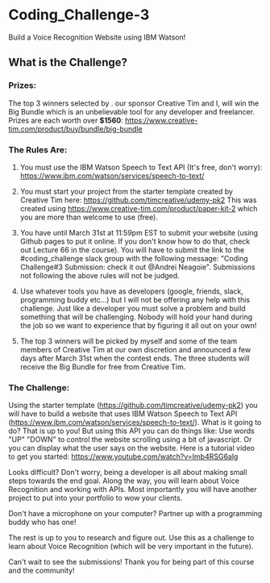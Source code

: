 # Coding_Challenge-3
Build a Voice Recognition Website using IBM Watson!

## What is the Challenge?

### Prizes:
The top 3 winners selected by . our sponsor Creative Tim and I, will win the Big Bundle which is an unbelievable tool for any developer and freelancer. Prizes are each worth over **$1560**: https://www.creative-tim.com/product/buy/bundle/big-bundle

### The Rules Are:

1. You must use the IBM Watson Speech to Text API (It's free, don't worry): https://www.ibm.com/watson/services/speech-to-text/

2. You must start your project from the starter template created by Creative Tim here: https://github.com/timcreative/udemy-pk2 This was created using https://www.creative-tim.com/product/paper-kit-2 which you are more than welcome to use (free).

3. You have until March 31st at 11:59pm EST to submit your website (using Github pages to put it online. If you don't know how to do that, check out Lecture 66 in the course). You will have to submit the link to the #coding_challenge slack group with the following message:  "Coding Challenge#3 Submission:<your link here> check it out @Andrei Neagoie". Submissions not following the above rules will not be judged. 

4. Use whatever tools you have as developers (google, friends, slack, programming buddy etc...) but I will not be offering any help with this challenge. Just like a developer you must solve a problem and build something that will be challenging. Nobody will hold your hand during the job so we want to experience that by figuring it all out on your own!

5. The top 3 winners will be picked by myself and some of the team members of Creative Tim at our own discretion and announced a few days after March 31st when the contest ends. The three students will receive the Big Bundle for free from Creative Tim.

### The Challenge:

Using the starter template (https://github.com/timcreative/udemy-pk2) you will have to build a website that uses IBM Watson Speech to Text API (https://www.ibm.com/watson/services/speech-to-text/). What is it going to do? That is up to you! But using this API you can do things like: Use words "UP" "DOWN" to control the website scrolling using a bit of javascript. Or you can display what the user says on the website. Here is a tutorial video to get you started: https://www.youtube.com/watch?v=Imb4RSG6alg

Looks difficult? Don't worry, being a developer is all about making small steps towards the end goal. Along the way, you will learn about Voice Recognition and working with APIs. Most importantly you will have another project to put into your portfolio to wow your clients.

Don't have a microphone on your computer? Partner up with a programming buddy who has one!

The rest is up to you to research and figure out. Use this as a challenge to learn about Voice Recognition (which will be very important in the future).

Can't wait to see the submissions! Thank you for being part of this course and the community!
